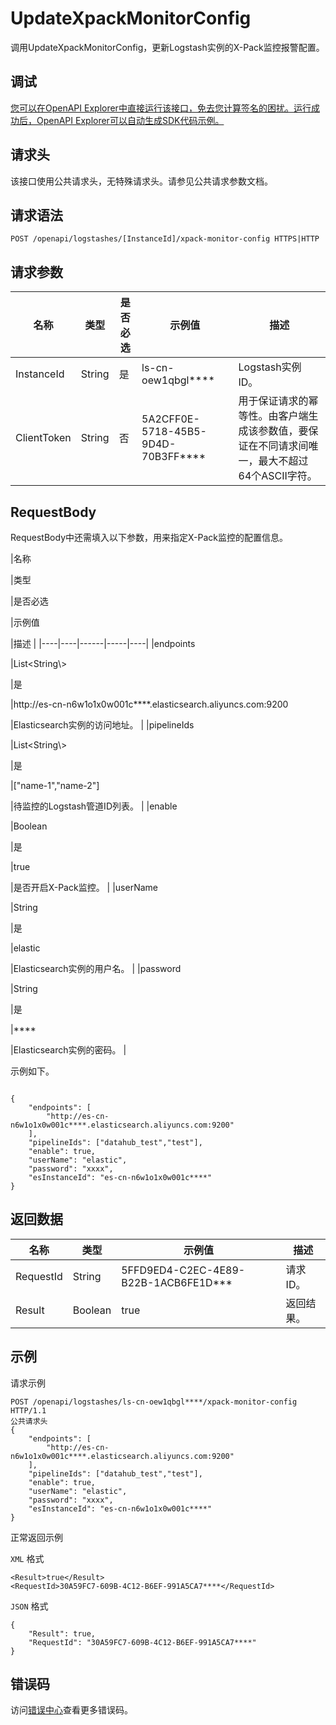 # UpdateXpackMonitorConfig

调用UpdateXpackMonitorConfig，更新Logstash实例的X-Pack监控报警配置。

## 调试

[您可以在OpenAPI Explorer中直接运行该接口，免去您计算签名的困扰。运行成功后，OpenAPI Explorer可以自动生成SDK代码示例。](https://api.aliyun.com/#product=elasticsearch&api=UpdateXpackMonitorConfig&type=ROA&version=2017-06-13)

## 请求头

该接口使用公共请求头，无特殊请求头。请参见公共请求参数文档。

## 请求语法

```
POST /openapi/logstashes/[InstanceId]/xpack-monitor-config HTTPS|HTTP
```

## 请求参数

|名称|类型|是否必选|示例值|描述|
|--|--|----|---|--|
|InstanceId|String|是|ls-cn-oew1qbgl\*\*\*\*|Logstash实例ID。 |
|ClientToken|String|否|5A2CFF0E-5718-45B5-9D4D-70B3FF\*\*\*\*|用于保证请求的幂等性。由客户端生成该参数值，要保证在不同请求间唯一，最大不超过64个ASCII字符。 |

## RequestBody

RequestBody中还需填入以下参数，用来指定X-Pack监控的配置信息。

|名称

|类型

|是否必选

|示例值

|描述 |
|----|----|------|-----|----|
|endpoints

|List<String\\\>

|是

|http://es-cn-n6w1o1x0w001c\*\*\*\*.elasticsearch.aliyuncs.com:9200

|Elasticsearch实例的访问地址。 |
|pipelineIds

|List<String\\\>

|是

|\["name-1","name-2"\]

|待监控的Logstash管道ID列表。 |
|enable

|Boolean

|是

|true

|是否开启X-Pack监控。 |
|userName

|String

|是

|elastic

|Elasticsearch实例的用户名。 |
|password

|String

|是

|\*\*\*\*

|Elasticsearch实例的密码。 |

示例如下。

```

{
    "endpoints": [
        "http://es-cn-n6w1o1x0w001c****.elasticsearch.aliyuncs.com:9200"
    ],
    "pipelineIds": ["datahub_test","test"],
    "enable": true,
    "userName": "elastic",
    "password": "xxxx",
    "esInstanceId": "es-cn-n6w1o1x0w001c****"
}

```

## 返回数据

|名称|类型|示例值|描述|
|--|--|---|--|
|RequestId|String|5FFD9ED4-C2EC-4E89-B22B-1ACB6FE1D\*\*\*|请求ID。 |
|Result|Boolean|true|返回结果。 |

## 示例

请求示例

```
POST /openapi/logstashes/ls-cn-oew1qbgl****/xpack-monitor-config HTTP/1.1
公共请求头
{
    "endpoints": [
        "http://es-cn-n6w1o1x0w001c****.elasticsearch.aliyuncs.com:9200"
    ],
    "pipelineIds": ["datahub_test","test"],
    "enable": true,
    "userName": "elastic",
    "password": "xxxx",
    "esInstanceId": "es-cn-n6w1o1x0w001c****"
}
```

正常返回示例

`XML` 格式

```
<Result>true</Result>
<RequestId>30A59FC7-609B-4C12-B6EF-991A5CA7****</RequestId>
```

`JSON` 格式

```
{
	"Result": true,
	"RequestId": "30A59FC7-609B-4C12-B6EF-991A5CA7****"
}
```

## 错误码

访问[错误中心](https://error-center.aliyun.com/status/product/elasticsearch)查看更多错误码。


